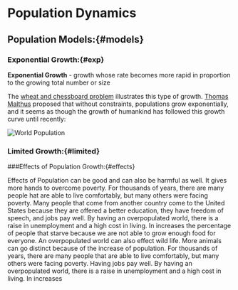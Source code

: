 # Population Dynamics

## Population Models:{#models}

### Exponential Growth:{#exp}
**Exponential Growth** - growth whose rate becomes more rapid in proportion to the growing total number or size

The [wheat and chessboard problem](https://en.wikipedia.org/wiki/Wheat_and_chessboard_problem) illustrates this type of growth. [Thomas Malthus](https://www.boundless.com/sociology/textbooks/boundless-sociology-textbook/population-and-urbanization-17/population-growth-122/malthus-theory-of-population-growth-689-9631/) proposed that without constraints, populations grow exponentially, and it seems as though the growth of humankind has followed this growth curve until recently:

![World Population](https://upload.wikimedia.org/wikipedia/commons/5/56/World-Population-1800-2100.svg)

### Limited Growth:{#limited}

###Effects of Population Growth:{#effects}

Effects of Population can be good and can also be harmful as well. It gives more hands to overcome poverty. For thousands of years, there are many people hat are able to live comfortably, but many others were facing poverty. Many people that come from another country come to the United States because they are offered a better education, they have freedom of speech,  and jobs pay well. By having an overpopulated world, there is a raise in unemployment and a high cost in living. In increases the percentage of people that starve because we are not able to grow enough food for everyone. An overpopulated world can also effect wild life. More animals can go distinct because of the increase of population. For thousands of years, there are many people that are able to live comfortably, but many others were facing poverty. Having jobs pay well. By having an overpopulated world, there is a raise in unemployment and a high cost in living. In increases 
